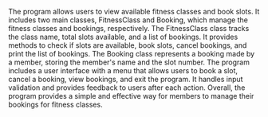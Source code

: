 The program allows users to view available fitness classes and book slots. It includes two main classes, FitnessClass and Booking, which manage the fitness classes and bookings, respectively.
The FitnessClass class tracks the class name, total slots available, and a list of bookings. It provides methods to check if slots are available, book slots, cancel bookings, and print the list of bookings.
The Booking class represents a booking made by a member, storing the member's name and the slot number.
The program includes a user interface with a menu that allows users to book a slot, cancel a booking, view bookings, and exit the program. It handles input validation and provides feedback to users after each action.
Overall, the program provides a simple and effective way for members to manage their bookings for fitness classes.
